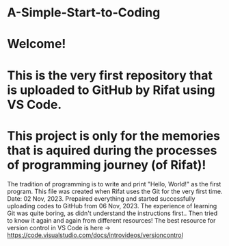 # A-Simple-Start-to-Coding


# Welcome!
# This is the very first repository that is uploaded to GitHub by Rifat using VS Code.
# This project is only for the memories that is aquired during the processes of programming journey (of Rifat)!

The tradition of programming is to write and print "Hello, World!" as the first program. 
This file was created when Rifat uses the Git for the very first time. Date: 02 Nov, 2023. Prepaired everything and started successfully uploading codes to GitHub from 06 Nov, 2023.
The experience of learning Git was quite boring, as didn't understand the instructions first.. Then tried to know it again and again from different resources!
The best resource for version control in VS Code is here -> https://code.visualstudio.com/docs/introvideos/versioncontrol
